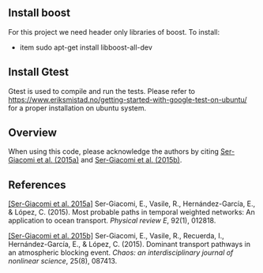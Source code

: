## Install boost

For this project we need header only libraries of boost. To install:

* item sudo apt-get install libboost-all-dev

## Install Gtest

Gtest is used to compile and run the tests. Please refer to https://www.eriksmistad.no/getting-started-with-google-test-on-ubuntu/
for a proper installation on ubuntu system.


## Overview

When using this code, please acknowledge the authors by citing [Ser-Giacomi et al. (2015a)](#references) and [Ser-Giacomi et al. (2015b)](#references). 



## References

[[Ser-Giacomi et al. 2015a]](https://journals.aps.org/pre/abstract/10.1103/PhysRevE.92.012818) Ser-Giacomi, E., Vasile, R., Hernández-García, E., & López, C. (2015). Most probable paths in temporal weighted networks: An application to ocean transport. *Physical review E*, 92(1), 012818.


[[Ser-Giacomi et al. 2015b]](https://aip.scitation.org/doi/abs/10.1063/1.4928704) Ser-Giacomi, E., Vasile, R., Recuerda, I., Hernández-García, E., & López, C. (2015). Dominant transport pathways in an atmospheric blocking event. *Chaos: an interdisciplinary journal of nonlinear science*, 25(8), 087413.

